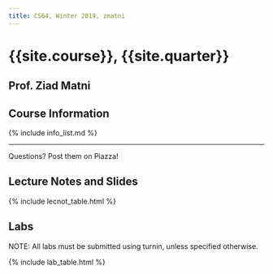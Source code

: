 ```yaml
---
title: CS64, Winter 2019, zmatni
---
```


# {{site.course}}, {{site.quarter}}

## Prof. Ziad Matni

## Course Information

{% include info_list.md %}


---------------------
Questions? Post them on Piazza!

## Lecture Notes and Slides

{% include lecnot_table.html %}

## Labs

NOTE: All labs must be submitted using turnin, unless specified otherwise.

{% include lab_table.html %}


